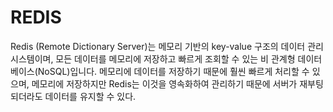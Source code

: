 # REDIS

Redis (Remote Dictionary Server)는 메모리 기반의 key-value 구조의 데이터 관리 시스템이며, 모든 데이터를 메모리에 저장하고 빠르게 조회할 수 있는 비 관계형 데이터베이스(NoSQL)입니다.
메모리에 데이터를 저장하기 때문에 훨씬 빠르게 처리할 수 있으며, 메모리에 저장하지만 Redis는 이것을 영속화하여 관리하기 때문에 서버가 재부팅되더라도 데이터를 유지할 수 있다.

